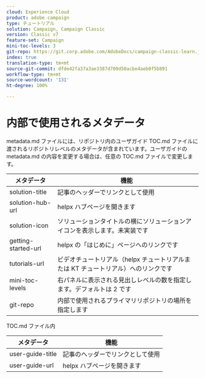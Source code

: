 ```yaml
---
cloud: Experience Cloud
product: adobe campaign
type: チュートリアル
solution: Campaign, Campaign Classic
version: Classic v7
feature-set: Campaign
mini-toc-levels: 3
git-repo: https://git.corp.adobe.com/AdobeDocs/campaign-classic-learn.ja-JP
index: true
translation-type: tm+mt
source-git-commit: dfde42fa37a3ae3387d709d50acbe4aeb0f5b891
workflow-type: tm+mt
source-wordcount: '131'
ht-degree: 100%

---
```



# 内部で使用されるメタデータ

metadata.md ファイルには、リポジトリ内のユーザガイド TOC.md ファイルに渡されるリポジトリレベルのメタデータが含まれています。ユーザガイドの metadata.md の内容を変更する場合は、任意の TOC.md ファイルで変更します。

| メタデータ | 機能 |
|--- |--- |
| solution-title | 記事のヘッダーでリンクとして使用 |
| solution-hub-url | helpx ハブページを開きます |
| solution-icon | ソリューションタイトルの横にソリューションアイコンを表示します。未実装です |
| getting-started-url | helpx の「はじめに」ページへのリンクです |
| tutorials-url | ビデオチュートリアル（helpx チュートリアルまたは KT チュートリアル）へのリンクです |
| mini-toc-levels | 右パネルに表示される見出しレベルの数を指定します。デフォルトは 2 です |
| git-repo | 内部で使用されるプライマリリポジトリの場所を指定します |

TOC.md ファイル内

| メタデータ | 機能 |
|--- |--- |
| user-guide-title | 記事のヘッダーでリンクとして使用 |
| user-guide-url | helpx ハブページを開きます |
